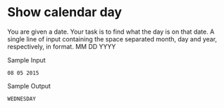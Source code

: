 # Show calendar day

You are given a date. Your task is to find what the day is on that date.
A single line of input containing the space separated month, day and year, respectively, in    format. MM DD YYYY

Sample Input
```
08 05 2015
```
Sample Output
```
WEDNESDAY
```